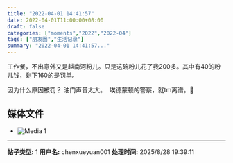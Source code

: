 ```yaml
---
title: "2022-04-01 14:41:57"
date: 2022-04-01T11:00:00+08:00
draft: false
categories: ["moments","2022","2022-04"]
tags: ["朋友圈","生活记录"]
summary: "2022-04-01 14:41:57..."
---
```


工作餐，不出意外又是越南河粉儿。只是这碗粉儿花了我200多。其中有40的粉儿钱，剩下160的是罚单。

因为什么原因被罚？
​油门声音太大。
​
埃德蒙顿的警察，就tm离谱。🥲
​
​

## 媒体文件

- ![Media 1](/Moments/photos/2022-04-01/202204011441570.jpg)

---

**帖子类型:** 1
**用户名:** chenxueyuan001
**处理时间:** 2025/8/28 19:39:11